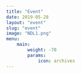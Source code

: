 ```yaml
---
title: "Event"
date: 2019-05-28
layout: "event"
slug: "event"
image: "NDL1.png"
menu:
    main:
        weight: -70
        params: 
            icon: archives
---
```


